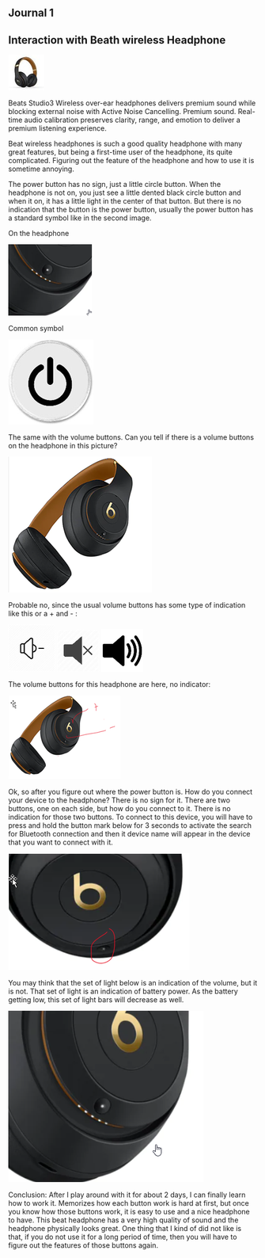
## Journal 1

## Interaction with Beath wireless Headphone 

![beat headphone 1.jpg](Picture1.jpg)

Beats Studio3 Wireless over-ear headphones delivers premium sound while blocking external noise with Active Noise Cancelling. Premium sound. Real-time audio calibration preserves clarity, range, and emotion to deliver a premium listening experience.

Beat wireless headphones is such a good quality headphone with many great features, but being a first-time user of the headphone, its quite complicated. Figuring out the feature of the headphone and how to use it is sometime annoying. 

The power button has no sign, just a little circle button. When the headphone is not on, you just see a little dented black circle button and when it on, it has a little light in the center of that button. But there is no indication that the button is the power button, usually the power button has a standard symbol like in the second image. 

On the headphone

![beat headphone 2.jpg](Picture2.png)

Common symbol

![beat headphone 3.jpg](Picture3.jpg)

The same with the volume buttons. Can you tell if there is a volume buttons on the headphone in this picture? 

![beat headphone 4.jpg](Picture4.png)

Probable no, since the usual volume buttons has some type of indication like this or a + and - : 

![beat headphone 5.jpg](Picture5.png)
![beat headphone 6.jpg](Picture6.png)
![beat headphone 7.jpg](Picture7.png)

The volume buttons for this headphone are here, no indicator: 

![beat headphone 8.jpg](Picture8.png)

Ok, so after you figure out where the power button is. How do you connect your device to the headphone? There is no sign for it. There are two buttons, one on each side, but how do you connect to it. There is no indication for those two buttons.  To connect to this device, you will have to press and hold the button mark below for 3 seconds to activate the search for Bluetooth connection and then it device name will appear in the device that you want to connect with it.  

![beat headphone 9.jpg](Picture9.png)

You may think that the set of light below is an indication of the volume, but it is not. That set of light is an indication of battery power. As the battery getting low, this set of light bars will decrease as well. 

![beat headphone 10.jpg](Picture10.png)

Conclusion:
After I play around with it for about 2 days, I can finally learn how to work it. Memorizes how each button work is hard at first, but once you know how those buttons work, it is easy to use and a nice headphone to have. This beat headphone has a very high quality of sound and the headphone physically looks great. One thing that I kind of did not like is that, if you do not use it for a long period of time, then you will have to figure out the features of those buttons again. 

